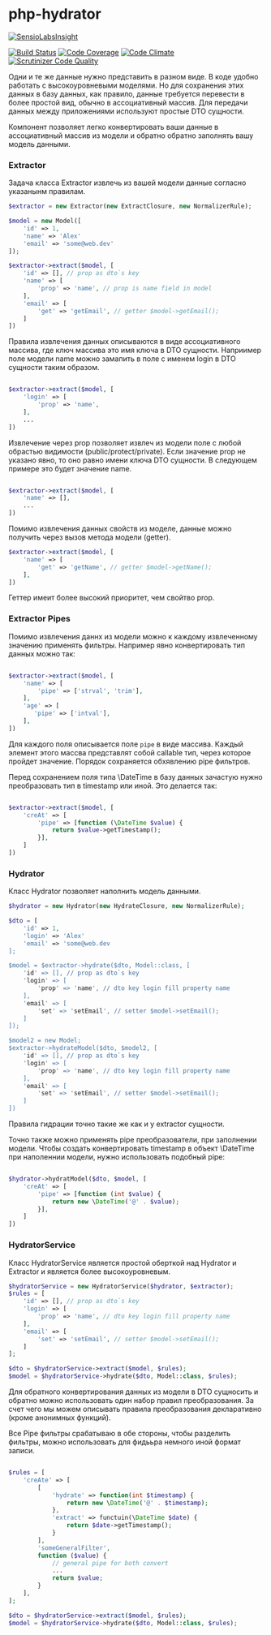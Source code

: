 # php-hydrator

[![SensioLabsInsight](https://insight.sensiolabs.com/projects/de0407d9-12fe-4d3d-a688-9b29b10a0e46/big.png)](https://insight.sensiolabs.com/projects/de0407d9-12fe-4d3d-a688-9b29b10a0e46)

[![Build Status](https://travis-ci.org/alexpts/php-hydrator.svg?branch=master)](https://travis-ci.org/alexpts/php-hydrator)
[![Code Coverage](https://scrutinizer-ci.com/g/alexpts/php-hydrator/badges/coverage.png?b=master)](https://scrutinizer-ci.com/g/alexpts/php-hydrator/?branch=master)
[![Code Climate](https://codeclimate.com/github/alexpts/php-hydrator/badges/gpa.svg)](https://codeclimate.com/github/alexpts/php-hydrator)
[![Scrutinizer Code Quality](https://scrutinizer-ci.com/g/alexpts/php-hydrator/badges/quality-score.png?b=master)](https://scrutinizer-ci.com/g/alexpts/php-hydrator/?branch=master)


Одни и те же данные нужно представить в разном виде. В коде удобно работать с высокоуровневыми моделями. Но для сохранения этих данных в базу данных, как правило, данные требуется перевести в более простой вид, обычно в ассоциативный массив. Для передачи данных между приложениями используют простые DTO сущности.

Компонент позволяет легко конвертировать ваши данные в ассоциативный массив из модели и обратно обратно заполнять вашу модель данными.

### Extractor
Задача класса Extractor извлечь из вашей модели данные согласно указанынм правилам.

```php
$extractor = new Extractor(new ExtractClosure, new NormalizerRule);

$model = new Model([
    'id' => 1,
    'name' => 'Alex'
    'email' => 'some@web.dev'
]);

$extractor->extract($model, [
    'id' => [], // prop as dto`s key 
    'name' => [
        'prop' => 'name', // prop is name field in model
    ],
    'email' => [
        'get' => 'getEmail', // getter $model->getEmail();
    ]
])
```

Правила извлечения данных описываются в виде ассоциативного массива, где ключ массива это имя ключа в DTO сущности.
Наприимер поле модели name можно замапить в поле с именем login в DTO сущности таким образом.

```php

$extractor->extract($model, [
    'login' => [
        'prop' => 'name',
    ],
    ...
])
```

Извлечение через prop позволяет извлеч из модели поле с любой обрастью видимости (public/protect/private).
Если значение prop не указано явно, то оно равно имени ключа DTO сущности. В следующем примере это будет значение name.
```php

$extractor->extract($model, [
    'name' => [],
    ...
])
```

Помимо извлечения данных свойств из моделе, данные можно получить через вызов метода модели (getter).
```php
$extractor->extract($model, [
    'name' => [
        'get' => 'getName', // getter $model->getName();
    ],
])
```

Геттер имеит более высокий приоритет, чем свойтво prop.

### Extractor Pipes
Помимо извлечения даннх из модели можно к каждому извлеченному значению применять фильтры.
Например явно конвертировать тип данных можно так:

```php

$extractor->extract($model, [
    'name' => [
        'pipe' => ['strval', 'trim'],
    ],
    'age' => [
       'pipe' => ['intval'],
    ],
])
```

Для каждого поля описывается поле `pipe` в виде массива. Каждый элемент этого массва представлят собой callable тип, через которое пройдет значение.
Порядок сохраняется обхявлению pipe фильтров.

Перед сохранением поля типа \DateTime в базу данных зачастую нужно преобразовать тип в timestamp или иной. Это делается так:
```php

$extractor->extract($model, [
    'creAt' => [
        'pipe' => [function (\DateTime $value) {
            return $value->getTimestamp();
        }],
    ]
])
```

### Hydrator
Класс Hydrator позволяет наполнить модель данными.


```php
$hydrator = new Hydrator(new HydrateClosure, new NormalizerRule);

$dto = [
    'id' => 1,
    'login' => 'Alex'
    'email' => 'some@web.dev
];

$model = $extractor->hydrate($dto, Model::class, [
    'id' => [], // prop as dto`s key 
    'login' => [
        'prop' => 'name', // dto key login fill property name
    ],
    'email' => [
        'set' => 'setEmail', // setter $model->setEmail();
    ]
]);

$model2 = new Model;
$extractor->hydrateModel($dto, $model2, [
    'id' => [], // prop as dto`s key 
    'login' => [
        'prop' => 'name', // dto key login fill property name
    ],
    'email' => [
        'set' => 'setEmail', // setter $model->setEmail();
    ]
])
```

Правила гидрации точно такие же как и у extractor сущности.

Точно также можно применять pipe преобразователи, при заполнении модели.
Чтобы создать конвертировать timestamp в объект \DateTime при наполеннии модели, нужно использовать подобный pipe:

```php

$hydrator->hydratModel($dto, $model, [
    'creAt' => [
        'pipe' => [function (int $value) {
            return new \DateTime('@' . $value);
        }],
    ]
])
```

### HydratorService
Класс HydratorService является простой оберткой над Hydrator и Extractor и является более высокоуровневым.
```php
$hydratorService = new HydratorService($hydrator, $extractor);
$rules = [
    'id' => [], // prop as dto`s key 
    'login' => [
        'prop' => 'name', // dto key login fill property name
    ],
    'email' => [
        'set' => 'setEmail', // setter $model->setEmail();
    ]
];

$dto = $hydratorService->extract($model, $rules);
$model = $hydratorService->hydrate($dto, Model::class, $rules);
```

Для обратного конвертирования данных из модели в DTO сущносить и обратно можно использовать один набор правил преобразования.
За счет чего мы можем описывать правила преобразования декларативно (кроме анонимных функций).

Все Pipe фильтры срабатываю в обе стороны, чтобы разделить фильтры, можно использовать для фидььра немного иной формат записи.
```php

$rules = [
    'creAte' => [
        [
            'hydrate' => function(int $timestamp) {
                return new \DateTime('@' . $timestamp);
            },
            'extract' => functuin(\DateTime $date) {
                return $date->getTimestamp();
            }
        ],
        'someGeneralFilter',
        function ($value) {
            // general pipe for both convert
            ...
            return $value;
        }
    ],
];

$dto = $hydratorService->extract($model, $rules);
$model = $hydratorService->hydrate($dto, Model::class, $rules);

```
